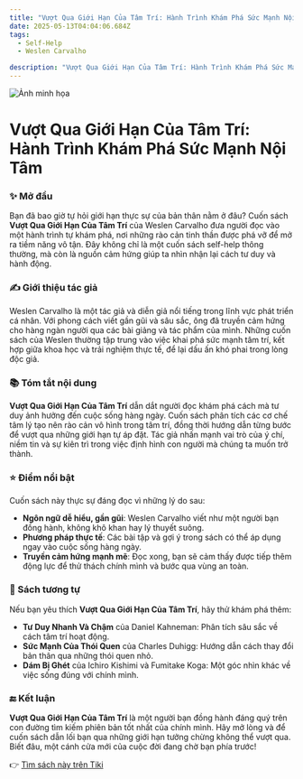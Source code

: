 ```yaml
---
title: "Vượt Qua Giới Hạn Của Tâm Trí: Hành Trình Khám Phá Sức Mạnh Nội Tại"
date: 2025-05-13T04:04:06.684Z
tags:
  - Self-Help
  - Weslen Carvalho

description: "Vượt Qua Giới Hạn Của Tâm Trí: Hành Trình Khám Phá Sức Mạnh Nội Tại"
---
```


![Ảnh minh họa](https://images.unsplash.com/photo-1529590003495-b2646e2718bf?crop=entropy&cs=tinysrgb&fit=max&fm=jpg&ixid=M3w3MzA0NDl8MHwxfHNlYXJjaHwxfHxib29rJTJDcmVhZGluZ3xlbnwwfHx8fDE3NDcxMDE2Njl8MA&ixlib=rb-4.1.0&q=80&w=400) 

 # Vượt Qua Giới Hạn Của Tâm Trí: Hành Trình Khám Phá Sức Mạnh Nội Tâm

### ✨ Mở đầu  
Bạn đã bao giờ tự hỏi giới hạn thực sự của bản thân nằm ở đâu? Cuốn sách **Vượt Qua Giới Hạn Của Tâm Trí** của Weslen Carvalho đưa người đọc vào một hành trình tự khám phá, nơi những rào cản tinh thần được phá vỡ để mở ra tiềm năng vô tận. Đây không chỉ là một cuốn sách self-help thông thường, mà còn là nguồn cảm hứng giúp ta nhìn nhận lại cách tư duy và hành động.

### ✍️ Giới thiệu tác giả  
Weslen Carvalho là một tác giả và diễn giả nổi tiếng trong lĩnh vực phát triển cá nhân. Với phong cách viết gần gũi và sâu sắc, ông đã truyền cảm hứng cho hàng ngàn người qua các bài giảng và tác phẩm của mình. Những cuốn sách của Weslen thường tập trung vào việc khai phá sức mạnh tâm trí, kết hợp giữa khoa học và trải nghiệm thực tế, để lại dấu ấn khó phai trong lòng độc giả.

### 📚 Tóm tắt nội dung  
**Vượt Qua Giới Hạn Của Tâm Trí** dẫn dắt người đọc khám phá cách mà tư duy ảnh hưởng đến cuộc sống hàng ngày. Cuốn sách phân tích các cơ chế tâm lý tạo nên rào cản vô hình trong tâm trí, đồng thời hướng dẫn từng bước để vượt qua những giới hạn tự áp đặt. Tác giả nhấn mạnh vai trò của ý chí, niềm tin và sự kiên trì trong việc định hình con người mà chúng ta muốn trở thành.

### ⭐ Điểm nổi bật  
Cuốn sách này thực sự đáng đọc vì những lý do sau:  
- **Ngôn ngữ dễ hiểu, gần gũi**: Weslen Carvalho viết như một người bạn đồng hành, không khô khan hay lý thuyết suông.  
- **Phương pháp thực tế**: Các bài tập và gợi ý trong sách có thể áp dụng ngay vào cuộc sống hàng ngày.  
- **Truyền cảm hứng mạnh mẽ**: Đọc xong, bạn sẽ cảm thấy được tiếp thêm động lực để thử thách chính mình và bước qua vùng an toàn.  

### 📖 Sách tương tự  
Nếu bạn yêu thích **Vượt Qua Giới Hạn Của Tâm Trí**, hãy thử khám phá thêm:  
- **Tư Duy Nhanh Và Chậm** của Daniel Kahneman: Phân tích sâu sắc về cách tâm trí hoạt động.  
- **Sức Mạnh Của Thói Quen** của Charles Duhigg: Hướng dẫn cách thay đổi bản thân qua những thói quen nhỏ.  
- **Dám Bị Ghét** của Ichiro Kishimi và Fumitake Koga: Một góc nhìn khác về việc sống đúng với chính mình.  

### 🔚 Kết luận  
**Vượt Qua Giới Hạn Của Tâm Trí** là một người bạn đồng hành đáng quý trên con đường tìm kiếm phiên bản tốt nhất của chính mình. Hãy mở lòng và để cuốn sách dẫn lối bạn qua những giới hạn tưởng chừng không thể vượt qua. Biết đâu, một cánh cửa mới của cuộc đời đang chờ bạn phía trước!

👉 [Tìm sách này trên Tiki](https://tiki.vn/search?q=V%C6%B0%E1%BB%A3t%20Qua%20Gi%E1%BB%9Bi%20H%E1%BA%A1n%20C%E1%BB%A7a%20T%C3%A2m%20Tr%C3%AD)